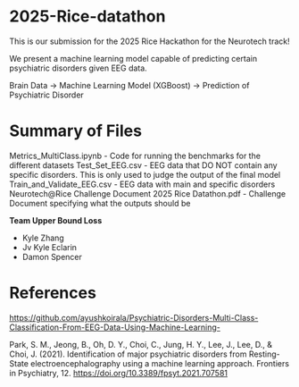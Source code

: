 # 2025-Rice-datathon

This is our submission for the 2025 Rice Hackathon for the Neurotech track!

We present a machine learning model capable of predicting certain psychiatric disorders given EEG data.

Brain Data -> Machine Learning Model (XGBoost) -> Prediction of Psychiatric Disorder

# Summary of Files

Metrics_MultiClass.ipynb - Code for running the benchmarks for the different datasets
Test_Set_EEG.csv - EEG data that DO NOT contain any specific disorders. This is only used to judge the output of the final model
Train_and_Validate_EEG.csv - EEG data with main and specific disorders
Neurotech@Rice Challenge Document 2025 Rice Datathon.pdf - Challenge Document specifying what the outputs should be


**Team Upper Bound Loss**
 - Kyle Zhang
 - Jv Kyle Eclarin
 - Damon Spencer


# References

https://github.com/ayushkoirala/Psychiatric-Disorders-Multi-Class-Classification-From-EEG-Data-Using-Machine-Learning-

Park, S. M., Jeong, B., Oh, D. Y., Choi, C., Jung, H. Y., Lee, J., Lee, D., & Choi, J. (2021). Identification of major psychiatric disorders from Resting-State electroencephalography using a machine learning approach. Frontiers in Psychiatry, 12. https://doi.org/10.3389/fpsyt.2021.707581


